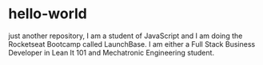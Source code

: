 # hello-world
just another repository,
I am a student of JavaScript and I am doing the Rocketseat Bootcamp called LaunchBase. I am either a Full Stack Business Developer in Lean It 101 and Mechatronic Engineering student.
